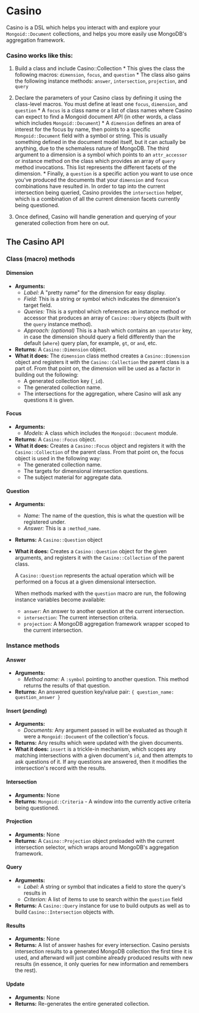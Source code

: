 # Casino

Casino is a DSL which helps you interact with and explore your `Mongoid::Document` collections, and helps you more easily use MongoDB's aggregation framework.

### Casino works like this:

  1. Build a class and include Casino::Collection
    * This gives the class the following macros: `dimension`, `focus`, and `question`
    * The class also gains the following instance methods: `answer`, `intersection`, `projection`, and `query`

  2. Declare the parameters of your Casino class by defining it using the class-level macros.  You must define at least one `focus`, `dimension`, and `question`
    * A `focus` is a class name or a list of class names where Casino can expect to find a Mongoid document API (in other words, a class which includes `Mongoid::Document`)
    * A `dimension` defines an area of interest for the focus by name, then points to a specific `Mongoid::Document` field with a symbol or string.  This is usually something defined in the document model itself, but it can actually be anything, due to the schemaless nature of MongoDB.
      The third argument to a dimension is a symbol which points to an `attr_accessor` or instance method on the class which provides an array of `query` method invocations.  This list represents the different facets of the dimension.
    * Finally, a `question` is a specific action you want to use once you've produced the documents that your `dimension` and `focus` combinations have resulted in.
      In order to tap into the current intersection being queried, Casino provides the `intersection` helper, which is a combination of all the current dimension facets currently being questioned.

  3. Once defined, Casino will handle generation and querying of your generated collection from here on out.

## The Casino API

### Class (macro) methods

#### Dimension
  * **Arguments:**
    * *Label:* A "pretty name" for the dimension for easy display.
    * *Field:* This is a string or symbol which indicates the dimension's target field.
    * *Queries:* This is a symbol which references an instance method or accessor that produces an array of `Casino::Query` objects (built with the `query` instance method).
    * *Approach: (optional)* This is a hash which contains an `:operator` key, in case the dimension should query a field differently than the default (`where`) query plan, for example, `gt`, or `and`, etc.
  * **Returns:** A `Casino::Dimension` object.
  * **What it does:** The `dimension` class method creates a `Casino::Dimension` object and registers it with the `Casino::Collection` the parent class is a part of.  From that point on, the dimension will be used as a factor in building out the following:
    * A generated collection key (`_id`).
    * The generated collection name.
    * The intersections for the aggregation, where Casino will ask any questions it is given.

#### Focus
  * **Arguments:**
    * *Models:* A class which includes the `Mongoid::Document` module.
  * **Returns:** A `Casino::Focus` object.
  * **What it does:** Creates a `Casino::Focus` object and registers it with the `Casino::Collection` of the parent class.  From that point on, the focus object is used in the following way:
    * The generated collection name.
    * The targets for dimensional intersection questions.
    * The subject material for aggregate data.

#### Question
  * **Arguments:**
    * *Name:* The name of the question, this is what the question will be registered under.
    * *Answer:* This is a `:method_name`.
  * **Returns:** A `Casino::Question` object
  * **What it does:** Creates a `Casino::Question` object for the given arguments, and registers it with the `Casino::Collection` of the parent class.

    A `Casino::Question` represents the actual operation which will be performed on a focus at a given dimensional intersection.

    When methods marked with the `question` macro are run, the following instance variables become available:

      * `answer`: An answer to another question at the current intersection.
      * `intersection`: The current intersection criteria.
      * `projection`: A MongoDB aggregation framework wrapper scoped to the current intersection.

### Instance methods

#### Answer
  * **Arguments:**
    * *Method name:* A `:symbol` pointing to another question.  This method returns the results of that question.
  * **Returns:** An answered question key/value pair: `{ question_name: question_answer }`

#### Insert (*pending*)
  * **Arguments:**
    * *Documents:* Any argument passed in will be evaluated as though it were a `Mongoid::Document` of the collection's focus.
  * **Returns:** Any results which were updated with the given documents.
  * **What it does:** `insert` is a trickle-in mechanism, which scopes any matching intersections with a given document's `id`, and then attempts to ask questions of it.  If any questions are answered, then it modifies the intersection's record with the results.

#### Intersection
  * **Arguments:** None
  * **Returns:** `Mongoid::Criteria` - A window into the currently active criteria being questioned.

#### Projection
  * **Arguments:** None
  * **Returns:** A `Casino::Projection` object preloaded with the current intersection selector, which wraps around MongoDB's aggregation framework.

#### Query
  * **Arguments:**
    * *Label:* A string or symbol that indicates a field to store the query's results in
    * *Criterion:* A list of items to use to search within the `question` field
  * **Returns:** A `Casino::Query` instance for use to build outputs as well as to build `Casino::Intersection` objects with.

#### Results
  * **Arguments:** None
  * **Returns:** A list of answer hashes for every intersection.  Casino persists intersection results to a generated MongoDB collection the first time it is used, and afterward will just combine already produced results with new results (in essence, it only queries for new information and remembers the rest).

#### Update
  * **Arguments:** None
  * **Returns:** Re-generates the entire generated collection.
